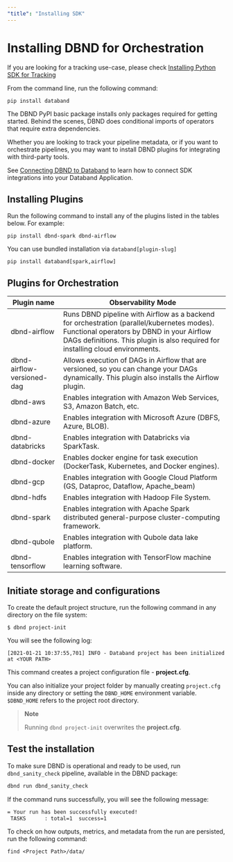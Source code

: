 ```yaml
---
"title": "Installing SDK"
---
```

# Installing DBND for Orchestration

If you are looking for a tracking use-case, please check [Installing Python SDK for Tracking](doc:installing-dbnd)

From the command line, run the following command:
```shell
pip install databand
```

The DBND PyPI basic package installs only packages required for getting started. Behind the scenes, DBND does conditional imports of operators that require extra dependencies.

Whether you are looking to track your pipeline metadata, or if you want to orchestrate pipelines, you may want to install DBND plugins for integrating with third-party tools.

See [Connecting DBND to Databand](doc:access-token) to learn how to connect SDK integrations into your Databand Application.


## Installing Plugins

Run the following command to install any of the plugins listed in the tables below. For example:
```shell
pip install dbnd-spark dbnd-airflow
```

You can use bundled installation via `databand[plugin-slug]`
```shell
pip install databand[spark,airflow]
```


## Plugins for Orchestration


| Plugin name | Observability Mode |
|---|---|
| dbnd-airflow | Runs DBND pipeline with Airflow as a backend for orchestration (parallel/kubernetes modes). Functional operators by DBND in your Airflow DAGs definitions. This plugin is also required for installing cloud environments. |
| dbnd-airflow-versioned-dag | Allows execution of DAGs in Airflow that are versioned, so you can change your DAGs dynamically. This plugin also installs the Airflow plugin. |
| dbnd-aws | Enables integration with Amazon Web Services, S3, Amazon Batch, etc. |
| dbnd-azure | Enables integration with Microsoft Azure (DBFS, Azure, BLOB). |
| dbnd-databricks | Enables integration with Databricks via SparkTask. |
| dbnd-docker | Enables docker engine for task execution (DockerTask, Kubernetes, and Docker engines). |
| dbnd-gcp | Enables integration with Google Cloud Platform (GS, Dataproc, Dataflow, Apache_beam) |
| dbnd-hdfs | Enables integration with Hadoop File System. |
| dbnd-spark | Enables integration with Apache Spark distributed general-purpose cluster-computing framework. |
| dbnd-qubole | Enables integration with Qubole data lake platform. |
| dbnd-tensorflow | Enables integration with TensorFlow machine learning software. |




## Initiate storage and configurations


To create the default project structure, run the following command in any directory on the file system:

```shell
$ dbnd project-init
```

You will see the following log:
```shell
[2021-01-21 10:37:55,701] INFO - Databand project has been initialized at <YOUR PATH>
```

This command creates a project configuration file - **project.cfg**.

You can also initialize your project folder by manually creating `project.cfg` inside any directory or setting the `DBND_HOME` environment variable. `$DBND_HOME` refers to the project root directory.


> **Note**
>
> Running `dbnd project-init` overwrites the **project.cfg**.

## Test the installation

To make sure DBND is operational and ready to be used,  run `dbnd_sanity_check` pipeline, available in the DBND package:

```bash
dbnd run dbnd_sanity_check
```

If the command runs successfully, you will see the following message:

```bash
= Your run has been successfully executed!
 TASKS      : total=1  success=1
```

To check on how outputs, metrics, and metadata from the run are persisted, run the following command:

```shell
find <Project Path>/data/
```